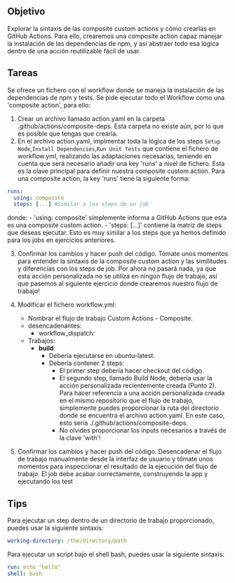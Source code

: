 ## Objetivo
Explorar la sintaxis de las composite custom actions  y cómo crearlas en GitHub Actions.
Para ello, crearemos una composite action capaz manejar la instalación de las dependencias de npm, y así abstraer todo esa lógica dentro de una acción reutilizable fácil de usar. 

## Tareas
Se ofrece un fichero con el workflow donde se maneja la instalación de las dependencias de npm y tests. Se pide ejecutar todo el Workflow como una 'composite action', para ello:
1. Crear un archivo llamado action.yaml en la carpeta .github/actions/composite-deps. Esta carpeta no existe aún, por lo que es posible que tengas que crearla.
2. En el archivo action.yaml, implmentar toda la lógica de los steps `Setup Node`,`Install Dependencies`,`Run Unit Tests` que contiene el fichero de workflow.yml, realizando las adaptaciones necesarias, teniendo en cuenta que será necesario añadir una key 'runs' a nivel de fichero. Esta es la clave principal para definir nuestra composite custom action. Para una composite action, la key 'runs' tiene la siguiente forma:
```yaml
runs:
  using: composite
  steps: [...] #Similar a los steps de un job
```
   donde:
        - 'using: composite' simplemente informa a GitHub Actions que esta es una composite custom action.
        - 'steps: [...]' contiene la matriz de steps que deseas ejecutar. Esto es muy similar a los steps que ya hemos definido para los jobs en  ejercicios anteriores.


3. Confirmar los cambios y hacer push del código. Tómate unos momentos para entender la sintaxis de la composite custom action y las similitudes y diferencias con los steps de job. Por ahora no pasará nada, ya que esta acción personalizada no se utiliza en ningún flujo de trabajo, así que pasemos al siguiente ejercicio donde crearemos nuestro flujo de trabajo!


4. Modificar el fichero workflow.yml:
   - Nombrar el flujo de trabajo Custom Actions - Composite.
   - desencadenantes:
     - workflow_dispatch:   
   - Trabajos:
     - **build**:
       - Debería ejecutarse en ubuntu-latest.
       - Debería contener 2 steps:
         - El primer step debería hacer checkout del código.
         - El segundo step, llamado Build Node, debería usar la acción personalizada recientemente creada (Punto 2). Para hacer referencia a una acción personalizada creada en el mismo repositorio que el flujo de trabajo, simplemente puedes proporcionar la ruta del directorio donde se encuentra el archivo action.yaml. En este caso, esto sería ./.github/actions/composite-deps.
         - No olvides proporcionar los inputs necesarios a través de la clave 'with'!        

5. Confirmar los cambios y hacer push del código. Desencadenar el flujo de trabajo manualmente desde la interfaz de usuario y tómate unos momentos para inspeccionar el resultado de la ejecución del flujo de trabajo. El job debe acabar correctamente, construyendo la app y ejecutando los test


## Tips



Para ejecutar un step dentro de un directorio de trabajo proporcionado, puedes usar la siguiente sintaxis:
```yaml
working-directory: /the/directory/path
```

Para ejecutar un script bajo el shell bash, puedes usar la siguiente sintaxis:
```yaml
run: echo "hello"
shell: bash
```
